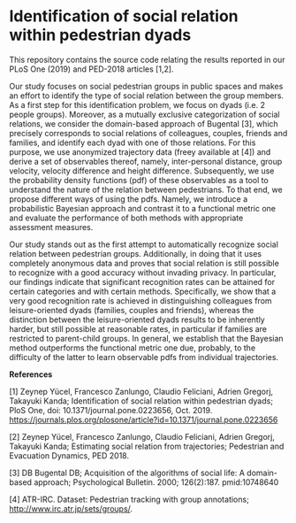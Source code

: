 # Identification of social relation within pedestrian dyads

This repository contains the source code relating the results reported in our PLoS One (2019) and PED-2018 articles [1,2]. 

Our study focuses on social pedestrian groups in public spaces and makes an effort to identify the type of social relation between the group members. As a first step for this identification problem, we focus on dyads (i.e. 2 people groups). Moreover, as a mutually exclusive categorization of social relations, we consider the domain-based approach of Bugental [3], which precisely corresponds to social relations of colleagues, couples, friends and families, and identify each dyad with one of those relations. For this purpose, we use anonymized trajectory data (freey available at [4]) and derive a set of observables thereof, namely, inter-personal distance, group velocity, velocity difference and height difference. Subsequently, we use the probability density functions (pdf) of these observables as a tool to understand the nature of the relation between pedestrians. To that end, we propose different ways of using the pdfs. Namely, we introduce a probabilistic Bayesian approach and contrast it to a functional metric one and evaluate the performance of both methods with appropriate assessment measures. 

Our study stands out as the first attempt to automatically recognize social relation between pedestrian groups. Additionally, in doing that it uses completely anonymous data and proves that social relation is still possible to recognize with a good accuracy without invading privacy. In particular, our findings indicate that significant recognition rates can be attained for certain categories and with certain methods. Specifically, we show that a very good recognition rate is achieved in distinguishing colleagues from leisure-oriented dyads (families, couples and friends), whereas the distinction between the leisure-oriented dyads results to be inherently harder, but still possible at reasonable rates, in particular if families are restricted to parent-child groups. In general, we establish that the Bayesian method outperforms the functional metric one due, probably, to the difficulty of the latter to learn observable pdfs from individual trajectories.

**References**

[1] Zeynep Yücel, Francesco Zanlungo, Claudio Feliciani, Adrien Gregorj, Takayuki Kanda;
Identification of social relation within pedestrian dyads;
PloS One, doi: 10.1371/journal.pone.0223656, Oct. 2019.
https://journals.plos.org/plosone/article?id=10.1371/journal.pone.0223656

[2] Zeynep Yücel, Francesco Zanlungo, Claudio Feliciani, Adrien Gregorj, Takayuki Kanda;
Estimating social relation from trajectories;
Pedestrian and Evacuation Dynamics, PED 2018.

[3] DB Bugental DB; Acquisition of the algorithms of social life: A domain-based approach; Psychological Bulletin. 2000; 126(2):187. pmid:10748640 

[4] ATR-IRC. Dataset: Pedestrian tracking with group annotations; http://www.irc.atr.jp/sets/groups/. 
